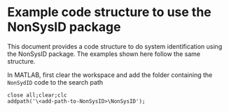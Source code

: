 # Example code structure to use the NonSysID package
This document provides a code structure to do system identification using the NonSysID package. The examples shown here follow the same structure.

In MATLAB, first clear the workspace and add the folder containing the `NonSydID` code to the search path

```
close all;clear;clc
addpath('\<add-path-to-NonSysID>\NonSysID');
```
